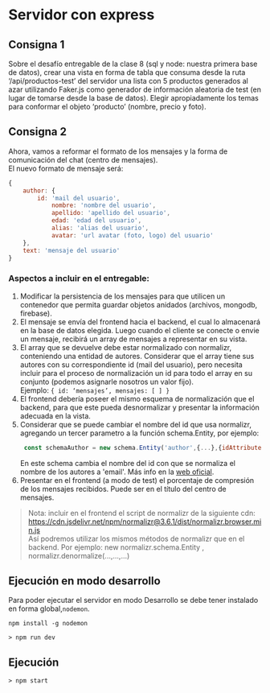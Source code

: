 # Servidor con express

## Consigna 1

Sobre el desafío entregable de la clase 8 (sql y node: nuestra primera base de datos), crear una vista en forma de tabla que consuma desde la ruta ‘/api/productos-test’ del servidor una lista con 5 productos generados al azar utilizando Faker.js como generador de información aleatoria de test (en lugar de tomarse desde la base de datos). Elegir apropiadamente los temas para conformar el objeto ‘producto’ (nombre, precio y foto).

## Consigna 2

Ahora, vamos a reformar el formato de los mensajes y la forma de comunicación del chat (centro de mensajes).  
El nuevo formato de mensaje será:

```javascript
{
    author: {
        id: 'mail del usuario',
            nombre: 'nombre del usuario',
            apellido: 'apellido del usuario',
            edad: 'edad del usuario',
            alias: 'alias del usuario',
            avatar: 'url avatar (foto, logo) del usuario'
    },
    text: 'mensaje del usuario'
}
```

### Aspectos a incluir en el entregable:

1) Modificar la persistencia de los mensajes para que utilicen un contenedor que permita guardar objetos anidados (archivos, mongodb, firebase).
2) El mensaje se envía del frontend hacia el backend, el cual lo almacenará en la base de datos elegida. Luego cuando el cliente se conecte o envie un mensaje, recibirá un array de mensajes a representar en su vista.
3) El array que se devuelve debe estar normalizado con normalizr, conteniendo una entidad de autores. Considerar que el array tiene sus autores con su correspondiente id (mail del usuario), pero necesita incluir para el proceso de normalización un id para todo el array en su conjunto (podemos asignarle nosotros un valor fijo).  
Ejemplo: ```{ id: ‘mensajes’, mensajes: [ ] }```  
4) El frontend debería poseer el mismo esquema de normalización que el backend, para que este pueda desnormalizar y presentar la información adecuada en la vista.
5) Considerar que se puede cambiar el nombre del id que usa normalizr, agregando un tercer parametro a la función schema.Entity, por ejemplo:  
   ```javascript
    const schemaAuthor = new schema.Entity('author',{...},{idAttribute: 'email'});
   ```  
   En este schema cambia el nombre del id con que se normaliza el nombre de los autores a 'email'. Más info en la [web oficial](https://github.com/paularmstrong/normalizr/blob/master/docs/api.md).  
6) Presentar en el frontend (a modo de test) el porcentaje de compresión de los mensajes recibidos. Puede ser en el título del centro de mensajes.

>Nota: incluir en el frontend el script de normalizr de la siguiente cdn: https://cdn.jsdelivr.net/npm/normalizr@3.6.1/dist/normalizr.browser.min.js  
Así podremos utilizar los mismos métodos de normalizr que en el backend. Por ejemplo:  new normalizr.schema.Entity , normalizr.denormalize(...,...,...)


## Ejecución en modo desarrollo

Para poder ejecutar el servidor en modo Desarrollo se debe tener instalado en forma global,``nodemon``.  
```console
npm install -g nodemon
```

```console
> npm run dev
```

## Ejecución

```console
> npm start
```
